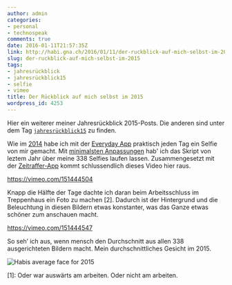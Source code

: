```yaml
---
author: admin
categories:
- personal
- technospeak
comments: true
date: 2016-01-11T21:57:35Z
link: http://habi.gna.ch/2016/01/11/der-ruckblick-auf-mich-selbst-im-2015/
slug: der-ruckblick-auf-mich-selbst-im-2015
tags:
- jahresrückblick
- jahresrückblick15
- selfie
- vimeo
title: Der Rückblick auf mich selbst im 2015
wordpress_id: 4253
---
```


Hier ein weiterer meiner Jahresrückblick 2015-Posts. Die anderen sind unter dem Tag [`jahresrückblick15`](http://habi.gna.ch/tag/jahresruckblick15) zu finden.

Wie im [2014](http://habi.gna.ch/2015/01/10/jahresruckblick-auf-mich-selbst/) habe ich mit der [Everyday App](http://everyday-app.com) praktisch jeden Tag ein Selfie von mir gemacht. Mit [minimalsten Anpassungen](https://github.com/habi/facealign/commits/master) hab' ich das Skript von leztem Jahr über meine 338 Selfies laufen lassen. Zusammengesetzt mit der [Zeitraffer-App](http://zeitraffer.veronicasoft.com) kommt schlussendlich dieses Video hier raus.

https://vimeo.com/151444504

Knapp die Hälfte der Tage dachte ich daran beim Arbeitsschluss im Treppenhaus ein Foto zu machen [2]. Dadurch ist der Hintergrund und die Beleuchtung in diesen Bildern etwas konstanter, was das Ganze etwas schöner zum anschauen macht.

https://vimeo.com/151444547

So seh’ ich aus, wenn mensch den Durchschnitt aus allen 338 ausgerichteten Bildern macht. Mein durchschnittliches Gesicht im 2015.

![Habis average face for 2015](http://habi.gna.ch/wp-content/uploads/2016/01/AVG_out_Habi_2015.jpg)

[1]: Oder war auswärts am arbeiten. Oder nicht am arbeiten.
